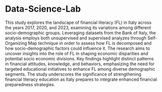 # Data-Science-Lab

This study explores the landscape of financial literacy (FL) in Italy across the years 2017, 2020, and 2023, examining its variations among different socio-demographic groups. Leveraging datasets from the Bank of Italy, the analysis employs both unsupervised and supervised analyzes through Self-Organizing Map technique in order to assess how FL is decomposed and how socio-demographic factors could influence it. The research aims to uncover insights into the role of FL in shaping economic disparities and potential socio economic divisions. Key findings highlight distinct patterns in financial attitudes, knowledge, and behaviors, emphasizing the need for targeted educational initiatives to enhance FL among diverse demographic segments. The study underscores the significance of strengthening financial literacy education as Italy prepares to integrate enhanced financial preparedness strategies.
